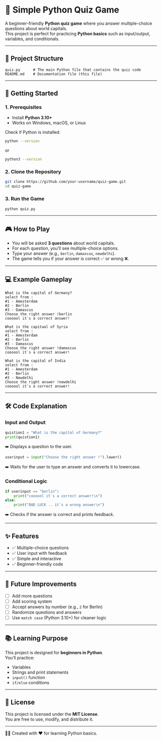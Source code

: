 # 📝 Simple Python Quiz Game

A beginner-friendly **Python quiz game** where you answer multiple-choice questions about world capitals.  
This project is perfect for practicing **Python basics** such as input/output, variables, and conditionals.  

---

## 📂 Project Structure

```
quiz.py      # The main Python file that contains the quiz code
README.md    # Documentation file (this file)
```

---

## 🚀 Getting Started

### 1. Prerequisites
- Install **Python 3.10+**
- Works on Windows, macOS, or Linux

Check if Python is installed:
```bash
python --version
```
or
```bash
python3 --version
```

### 2. Clone the Repository
```bash
git clone https://github.com/your-username/quiz-game.git
cd quiz-game
```

### 3. Run the Game
```bash
python quiz.py
```

---

## 🎮 How to Play

- You will be asked **3 questions** about world capitals.  
- For each question, you’ll see multiple-choice options.  
- Type your answer (e.g., `berlin`, `damascus`, `newdelhi`).  
- The game tells you if your answer is correct ✅ or wrong ❌.  

---

## 💻 Example Gameplay

```
What is the capital of Germany?
select from : 
#1 - Amesterdam
#2 - Berlin
#3 - Damascus
Choose the right answer !berlin
coooool it`s a correct answer!

What is the capitaal of Syria
select from : 
#1 - Amesterdam
#2 - Berlin
#3 - Damascus
Choose the right answer !damascus
coooool it`s a correct answer!

What is the capital of India
select from : 
#1 - Amesterdam
#2 - Berlin
#3 - Newdelhi
Choose the right answer !newdelhi
coooool it`s a correct answer!
```

---

## 🛠️ Code Explanation

### Input and Output
```python
quistion1 = "What is the capital of Germany?"
print(quistion1)
```
➡️ Displays a question to the user.

```python
userinput = input("Choose the right answer !").lower()
```
➡️ Waits for the user to type an answer and converts it to lowercase.

### Conditional Logic
```python
if userinput == "berlin":
    print("coooool it`s a correct answer!\n")
else:
    print("BAD LUCK .. it`s a wrong answer\n")
```
➡️ Checks if the answer is correct and prints feedback.

---

## ✨ Features

- ✅ Multiple-choice questions  
- ✅ User input with feedback  
- ✅ Simple and interactive  
- ✅ Beginner-friendly code  

---

## 🚧 Future Improvements

- [ ] Add more questions  
- [ ] Add scoring system  
- [ ] Accept answers by number (e.g., `2` for Berlin)  
- [ ] Randomize questions and answers  
- [ ] Use `match case` (Python 3.10+) for cleaner logic  

---

## 📚 Learning Purpose

This project is designed for **beginners in Python**.  
You’ll practice:
- Variables  
- Strings and print statements  
- `input()` function  
- `if/else` conditions  

---

## 📄 License

This project is licensed under the **MIT License**.  
You are free to use, modify, and distribute it.  

---
👨‍💻 Created with ❤️ for learning Python basics.
